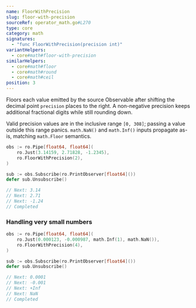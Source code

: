 ```yaml
---
name: FloorWithPrecision
slug: floor-with-precision
sourceRef: operator_math.go#L270
type: core
category: math
signatures:
  - "func FloorWithPrecision(precision int)"
variantHelpers:
  - core#math#floor-with-precision
similarHelpers:
  - core#math#floor
  - core#math#round
  - core#math#ceil
position: 3
---
```


Floors each value emitted by the source Observable after shifting the decimal point `precision` places to the right.
A non-negative precision keeps additional fractional digits while still rounding down.

Valid precision values are in the inclusive range `[0, 308]`; passing a value outside this range panics.
`math.NaN()` and `math.Inf()` inputs propagate as-is, matching `math.Floor` semantics.

```go
obs := ro.Pipe[float64, float64](
    ro.Just(3.14159, 2.71828, -1.2345),
    ro.FloorWithPrecision(2),
)

sub := obs.Subscribe(ro.PrintObserver[float64]())
defer sub.Unsubscribe()

// Next: 3.14
// Next: 2.71
// Next: -1.24
// Completed
```

### Handling very small numbers

```go
obs := ro.Pipe[float64, float64](
    ro.Just(0.000123, -0.000987, math.Inf(1), math.NaN()),
    ro.FloorWithPrecision(4),
)

sub := obs.Subscribe(ro.PrintObserver[float64]())
defer sub.Unsubscribe()

// Next: 0.0001
// Next: -0.001
// Next: +Inf
// Next: NaN
// Completed
```
